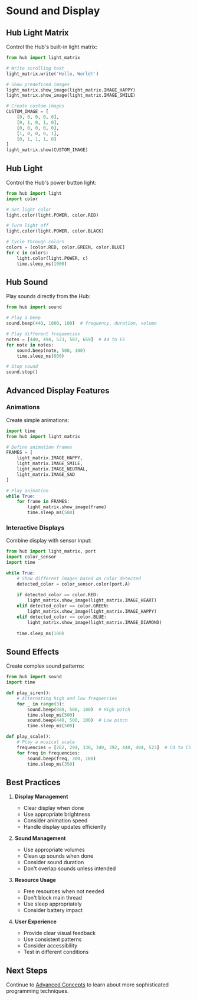 # Sound and Display

## Hub Light Matrix

Control the Hub's built-in light matrix:

```python
from hub import light_matrix

# Write scrolling text
light_matrix.write('Hello, World!')

# Show predefined images
light_matrix.show_image(light_matrix.IMAGE_HAPPY)
light_matrix.show_image(light_matrix.IMAGE_SMILE)

# Create custom images
CUSTOM_IMAGE = [
    [0, 0, 0, 0, 0],
    [0, 1, 0, 1, 0],
    [0, 0, 0, 0, 0],
    [1, 0, 0, 0, 1],
    [0, 1, 1, 1, 0]
]
light_matrix.show(CUSTOM_IMAGE)
```

## Hub Light

Control the Hub's power button light:

```python
from hub import light
import color

# Set light color
light.color(light.POWER, color.RED)

# Turn light off
light.color(light.POWER, color.BLACK)

# Cycle through colors
colors = [color.RED, color.GREEN, color.BLUE]
for c in colors:
    light.color(light.POWER, c)
    time.sleep_ms(1000)
```

## Hub Sound

Play sounds directly from the Hub:

```python
from hub import sound

# Play a beep
sound.beep(440, 1000, 100)  # frequency, duration, volume

# Play different frequencies
notes = [440, 494, 523, 587, 659]  # A4 to E5
for note in notes:
    sound.beep(note, 500, 100)
    time.sleep_ms(600)

# Stop sound
sound.stop()
```

## Advanced Display Features

### Animations

Create simple animations:

```python
import time
from hub import light_matrix

# Define animation frames
FRAMES = [
    light_matrix.IMAGE_HAPPY,
    light_matrix.IMAGE_SMILE,
    light_matrix.IMAGE_NEUTRAL,
    light_matrix.IMAGE_SAD
]

# Play animation
while True:
    for frame in FRAMES:
        light_matrix.show_image(frame)
        time.sleep_ms(500)
```

### Interactive Displays

Combine display with sensor input:

```python
from hub import light_matrix, port
import color_sensor
import time

while True:
    # Show different images based on color detected
    detected_color = color_sensor.color(port.A)
    
    if detected_color == color.RED:
        light_matrix.show_image(light_matrix.IMAGE_HEART)
    elif detected_color == color.GREEN:
        light_matrix.show_image(light_matrix.IMAGE_HAPPY)
    elif detected_color == color.BLUE:
        light_matrix.show_image(light_matrix.IMAGE_DIAMOND)
    
    time.sleep_ms(100)
```

## Sound Effects

Create complex sound patterns:

```python
from hub import sound
import time

def play_siren():
    # Alternating high and low frequencies
    for _ in range(3):
        sound.beep(880, 500, 100)  # High pitch
        time.sleep_ms(500)
        sound.beep(440, 500, 100)  # Low pitch
        time.sleep_ms(500)

def play_scale():
    # Play a musical scale
    frequencies = [262, 294, 330, 349, 392, 440, 494, 523]  # C4 to C5
    for freq in frequencies:
        sound.beep(freq, 300, 100)
        time.sleep_ms(350)
```

## Best Practices

1. **Display Management**
   - Clear display when done
   - Use appropriate brightness
   - Consider animation speed
   - Handle display updates efficiently

2. **Sound Management**
   - Use appropriate volumes
   - Clean up sounds when done
   - Consider sound duration
   - Don't overlap sounds unless intended

3. **Resource Usage**
   - Free resources when not needed
   - Don't block main thread
   - Use sleep appropriately
   - Consider battery impact

4. **User Experience**
   - Provide clear visual feedback
   - Use consistent patterns
   - Consider accessibility
   - Test in different conditions

## Next Steps

Continue to [Advanced Concepts](09_advanced_concepts.md) to learn about more sophisticated programming techniques. 
